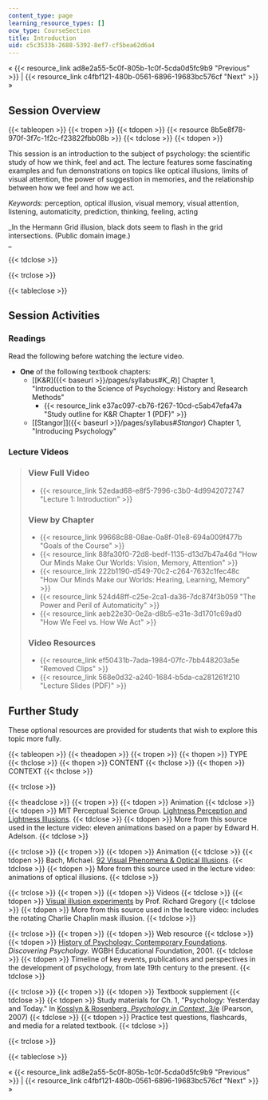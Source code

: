 ```yaml
---
content_type: page
learning_resource_types: []
ocw_type: CourseSection
title: Introduction
uid: c5c3533b-2688-5392-8ef7-cf5bea62d6a4
---
```


« {{< resource_link ad8e2a55-5c0f-805b-1c0f-5cda0d5fc9b9 "Previous" >}} | {{< resource_link c4fbf121-480b-0561-6896-19683bc576cf "Next" >}} »

Session Overview
----------------

{{< tableopen >}}
{{< tropen >}}
{{< tdopen >}}
{{< resource 8b5e8f78-970f-3f7c-1f2c-f23822fbb08b >}}
{{< tdclose >}}
{{< tdopen >}}


This session is an introduction to the subject of psychology: the scientific study of how we think, feel and act. The lecture features some fascinating examples and fun demonstrations on topics like optical illusions, limits of visual attention, the power of suggestion in memories, and the relationship between how we feel and how we act.

_Keywords:_ perception, optical illusion, visual memory, visual attention, listening, automaticity, prediction, thinking, feeling, acting

_In the Hermann Grid illusion, black dots seem to flash in the grid intersections. (Public domain image.)  
_


{{< tdclose >}}

{{< trclose >}}

{{< tableclose >}}

Session Activities
------------------

### Readings

Read the following before watching the lecture video.

*   **One** of the following textbook chapters:
    *   \[[K&R]({{< baseurl >}}/pages/syllabus#_K_R_)\] Chapter 1, "Introduction to the Science of Psychology: History and Research Methods"
        *   {{< resource_link e37ac097-cb76-f267-10cd-c5ab47efa47a "Study outline for K&R Chapter 1 (PDF)" >}}
    *   [\[Stangor\]]({{< baseurl >}}/pages/syllabus#_Stangor_) Chapter 1, "Introducing Psychology"

### Lecture Videos

> ### View Full Video
> 
> *   {{< resource_link 52edad68-e8f5-7996-c3b0-4d9942072747 "Lecture 1: Introduction" >}}
> 
> ### View by Chapter
> 
> *   {{< resource_link 99668c88-08ae-0a8f-01e8-694a009f477b "Goals of the Course" >}}
> *   {{< resource_link 88fa30f0-72d8-bedf-1135-d13d7b47a46d "How Our Minds Make Our Worlds: Vision, Memory, Attention" >}}
> *   {{< resource_link 222b1190-d549-70c2-c264-7632c1fec48c "How Our Minds Make our Worlds: Hearing, Learning, Memory" >}}
> *   {{< resource_link 524d48ff-c25e-2ca1-da36-7dc874f3b059 "The Power and Peril of Automaticity" >}}
> *   {{< resource_link aeb22e30-0e2a-d8b5-e31e-3d1701c69ad0 "How We Feel vs. How We Act" >}}
> 
> ### Video Resources
> 
> *   {{< resource_link ef50431b-7ada-1984-07fc-7bb448203a5e "Removed Clips" >}}
> *   {{< resource_link 568e0d32-a240-1684-b5da-ca281261f210 "Lecture Slides (PDF)" >}}

Further Study
-------------

These optional resources are provided for students that wish to explore this topic more fully.

{{< tableopen >}}
{{< theadopen >}}
{{< tropen >}}
{{< thopen >}}
TYPE
{{< thclose >}}
{{< thopen >}}
CONTENT
{{< thclose >}}
{{< thopen >}}
CONTEXT
{{< thclose >}}

{{< trclose >}}

{{< theadclose >}}
{{< tropen >}}
{{< tdopen >}}
Animation
{{< tdclose >}}
{{< tdopen >}}
MIT Perceptual Science Group. [Lightness Perception and Lightness Illusions](http://persci.mit.edu/gallery/lightness_illusions).
{{< tdclose >}}
{{< tdopen >}}
More from this source used in the lecture video: eleven animations based on a paper by Edward H. Adelson.
{{< tdclose >}}

{{< trclose >}}
{{< tropen >}}
{{< tdopen >}}
Animation
{{< tdclose >}}
{{< tdopen >}}
Bach, Michael. [92 Visual Phenomena & Optical Illusions](http://www.michaelbach.de/ot/index.html).
{{< tdclose >}}
{{< tdopen >}}
More from this source used in the lecture video: animations of optical illusions.
{{< tdclose >}}

{{< trclose >}}
{{< tropen >}}
{{< tdopen >}}
Videos
{{< tdclose >}}
{{< tdopen >}}
[Visual illusion experiments](http://www.richardgregory.org/experiments/) by Prof. Richard Gregory
{{< tdclose >}}
{{< tdopen >}}
More from this source used in the lecture video: includes the rotating Charlie Chaplin mask illusion.
{{< tdclose >}}

{{< trclose >}}
{{< tropen >}}
{{< tdopen >}}
Web resource
{{< tdclose >}}
{{< tdopen >}}
[History of Psychology: Contemporary Foundations](https://www.learner.org/series/discovering-psychology/explorations/history-of-psychology-contemporary-foundations/). _Discovering Psychology._ WGBH Educational Foundation, 2001.
{{< tdclose >}}
{{< tdopen >}}
Timeline of key events, publications and perspectives in the development of psychology, from late 19th century to the present.
{{< tdclose >}}

{{< trclose >}}
{{< tropen >}}
{{< tdopen >}}
Textbook supplement
{{< tdclose >}}
{{< tdopen >}}
Study materials for Ch. 1, "Psychology: Yesterday and Today." In [Kosslyn & Rosenberg, _Psychology in Context_, 3/e](http://www.pearsonhighered.com/educator/product/Fundamentals-of-Psychology-in-Context/9780205507573.page) (Pearson, 2007)
{{< tdclose >}}
{{< tdopen >}}
Practice test questions, flashcards, and media for a related textbook.
{{< tdclose >}}

{{< trclose >}}

{{< tableclose >}}

« {{< resource_link ad8e2a55-5c0f-805b-1c0f-5cda0d5fc9b9 "Previous" >}} | {{< resource_link c4fbf121-480b-0561-6896-19683bc576cf "Next" >}} »